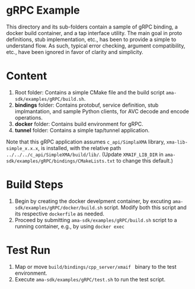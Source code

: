 # gRPC Example
This directory and its sub-folders contain a sample of gRPC binding, a docker build container, and a tap interface utility. The main goal in proto definitions, stub implementation, etc., has been to provide a simple to understand flow. As such, typical error checking, argument compatibility, etc., have been ignored in favor of clarity and simplicity.

# Content

1. Root folder: Contains a simple CMake file and the build script `ama-sdk/examples/gRPC/build.sh`.
1. __bindings__ folder: Contains protobuf, service definition, stub implmantation, and sample Python clients, for AVC decode and encode operations.
1. __docker__ folder: Contains build environment for gRPC.
1. __tunnel__ folder: Contains a simple tap/tunnel application.


Note that this gRPC application assumes `c_api/SimplaXMA` library, `xma-lib-simple_x.x.x`, is installed, with the relative path `../../../c_api/SimpleXMA/build/lib/`. (Update `XMAIF_LIB_DIR` in `ama-sdk/examples/gRPC/bindings/CMakeLists.txt` to change this default.)

# Build Steps

1. Begin by creating the docker develpment container, by excuting `ama-sdk/examples/gRPC/docker/build.sh` script. Modify both this script and its respective `dockerfile` as needed.
1. Proceed by submitting `ama-sdk/examples/gRPC/build.sh` script to a running container, e.g., by using `docker exec`

# Test Run

1. Map or move `build/bindings/cpp_server/xmaif ` binary to the test environment.
1. Execute `ama-sdk/examples/gRPC/test.sh` to run the test script.
